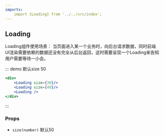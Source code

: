 ```yaml
---
imports:
    import {Loading} from '../../src/index';
---
```

## Loading

Loading组件使用场景：  当页面进入某一个业务时，向后台请求数据，同时前端UI渲染需要依赖的数据还没有完全从后台返回，这时需要呈现一个Loading来告知用户需要等待一小会。

::: demo 默认size 50
```jsx
<div>
    <Loading size={30}/>
    <Loading size={40}/>
    <Loading />
</div>
```
:::

### Props
- `size(number)` 默认50

